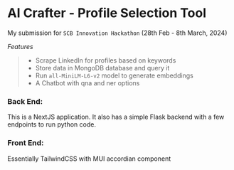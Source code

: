 # AI Crafter - Profile Selection Tool
My submission for `SCB Innovation Hackathon` (28th Feb - 8th March, 2024)

*Features*
> * Scrape LinkedIn for profiles based on keywords
> * Store data in MongoDB database and query it
> * Run `all-MiniLM-L6-v2` model to generate embeddings
> * A Chatbot with qna and ner options

### Back End:
This is a NextJS application. It also has a simple Flask backend with a few endpoints to run python code. 

### Front End:
Essentially TailwindCSS with MUI accordian component
